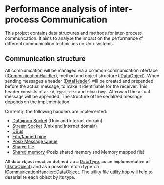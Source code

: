 # Performance analysis of inter-process Communication

This project contains data structures and methods for inter-process communication.
It aims to analyse the impact on the performance of different communication techniques on Unix systems.

## Communication structure

All communication will be managed via a common communication interface ([ICommunicationHandler](include%2Fhandler%2Fcommunication_handler.hpp)), method and object structure ([IDataObject](include%2Fobject%2Fdata_object.hpp)).
When sending messages a header ([DataHeader](include%2Fobject%2Fdata_header.hpp)) will be created and prepended before the actual message, to make it identifiable for the receiver. This header consists of an `id`, `type`, `size` and `timestamp`. Afterward the actual message will be appended. The structure of the serialized message depends on the implementation.

Currently, the following handlers are implemented:
- [Datagram Socket](include%2Fhandler%2Fdatagram_socket.hpp) (Unix and Internet domain)
- [Stream Socket](include%2Fhandler%2Fstream_socket.hpp) (Unix and Internet domain)
- [DBus](include%2Fhandler%2Fdbus.hpp)
- [Fifo/Named pipe](include%2Fhandler%2Ffifo.hpp)
- [Posix Message Queue](include%2Fhandler%2Fmessage_queue.hpp)
- [Shared file](include%2Fhandler%2Fshared_file.hpp)
- [Shared memory](include%2Fhandler%2Fshared_memory.hpp) (Posix shared memory and Memory mapped file)

All data object must be defined via a [DataType](include%2Fobject%2Fdata_type.hpp), as an implementation of ([IDataObject](include%2Fobject%2Fdata_object.hpp)) and as a possible return type via [ICommunicationHandler::DataObject](include%2Fhandler%2Fcommunication_handler.hpp). The utility file [utility.hpp](include%2Futility.hpp) will help to deserialize each object by its type.
